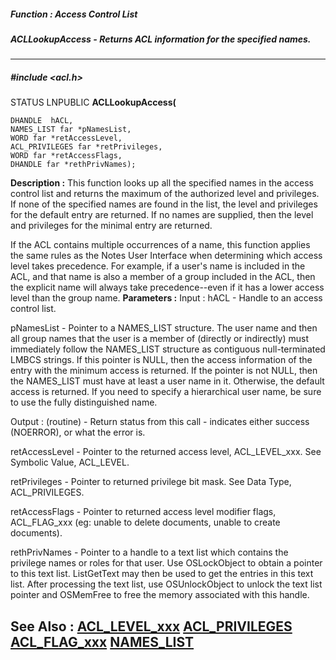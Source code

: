 ##### Function : Access Control List
##### ACLLookupAccess - Returns ACL information for the specified names.
---
##### #include <acl.h>
STATUS LNPUBLIC **ACLLookupAccess(**

	DHANDLE  hACL,
	NAMES_LIST far *pNamesList,
	WORD far *retAccessLevel,
	ACL_PRIVILEGES far *retPrivileges,
	WORD far *retAccessFlags,
	DHANDLE far *rethPrivNames);
**Description :**
This function looks up all the specified names in the access control list and 
returns the maximum of the authorized level and privileges.  If none of the 
specified names are found in the list, the level and privileges for the default 
entry are returned.  If no names are supplied, then the level and privileges 
for the minimal entry are returned.

If the ACL contains multiple occurrences of a name, this function applies the 
same rules as the Notes User Interface when determining which access level 
takes precedence.  For example, if a user's name is included in the ACL, and 
that name is also a member of a group included in the ACL, then the explicit 
name will always take precedence--even if it has a lower access level than the 
group name.
**Parameters :**
Input :
hACL  -  Handle to an access control list.

pNamesList  -   Pointer to a NAMES_LIST structure.  The user name and then all group names that the user is a member of (directly or indirectly) must immediately follow the NAMES_LIST structure as contiguous null-terminated LMBCS strings.  If this pointer is NULL, then the access information of the entry with the minimum access is returned.  If the pointer is not NULL, then the NAMES_LIST must have at least a user name in it.  Otherwise, the default access is returned.  If you need to specify a hierarchical user name, be sure to use the fully distinguished name.

Output :
(routine)  -  Return status from this call - indicates either success (NOERROR), or what the error is.


retAccessLevel  -   Pointer to the returned access level, ACL_LEVEL_xxx.  See Symbolic Value, ACL_LEVEL.

retPrivileges  -  Pointer to returned privilege bit mask.  See Data Type, ACL_PRIVILEGES.

retAccessFlags  -  Pointer to returned access level modifier flags, ACL_FLAG_xxx  (eg:  unable to delete documents, unable to create documents).

rethPrivNames  -  Pointer to a handle to a text list which contains the privilege names or roles for that user.  Use OSLockObject to obtain a pointer to this text list.  ListGetText may then be used to get the entries in this text list.  After processing the text list, use OSUnlockObject to unlock the text list pointer and OSMemFree to free the memory associated with this handle.

**See Also :**
[ACL_LEVEL_xxx](D:/md_files/ACL_LEVEL_xxx.md)
[ACL_PRIVILEGES](D:/md_files/ACL_PRIVILEGES.md)
[ACL_FLAG_xxx](D:/md_files/ACL_FLAG_xxx.md)
[NAMES_LIST](D:/md_files/NAMES_LIST.md)
---
